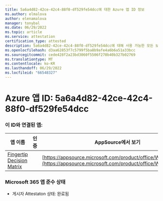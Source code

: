 ```yaml
---
title: 5a6a4d82-42ce-42c4-88f0-df529fe54dcc에 대한 Azure 앱 ID 정보
ms.author: elmalova
author: elenamalova
manager: tonybal
ms.date: 06/29/2022
ms.topic: article
ms.service: attestation
certification_type: attested
description: 5a6a4d82-42ce-42c4-88f0-df529fe54dcc에 대해 사용 가능한 모든 보안 및 규정 준수 정보입니다.
ms.openlocfilehash: d3aa62853f7c5799f5ba8b9afe4a6b6a51a33bcc
ms.sourcegitcommit: cede428f2a23bd3060f5506f270b40b327b02769
ms.translationtype: MT
ms.contentlocale: ko-KR
ms.lasthandoff: 06/29/2022
ms.locfileid: "66548327"
---
```

# <a name="azure-app-id-5a6a4d82-42ce-42c4-88f0-df529fe54dcc"></a>Azure 앱 ID: 5a6a4d82-42ce-42c4-88f0-df529fe54dcc


### <a name="apps-associated-with-this-id"></a>이 ID와 연결된 앱:
| **앱 이름** | **인증** | **AppSource에서 보기** |
|--------------|---------------|-----------------------|
| [Fingertip Decision Matrix](../forward/WA200004070.md) |  | [https://appsource.microsoft.com/product/office/WA200004070](https://appsource.microsoft.com/product/office/WA200004070) |

### <a name="microsoft-365-app-compliance-status"></a>Microsoft 365 앱 준수 상태
- 게시자 Attestaton 상태: 완료됨
